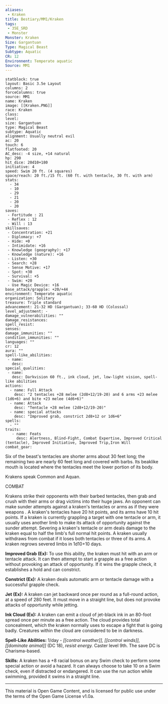 ```yaml
---
aliases:
 - Kraken
title: Bestiary/MM1/Kraken
tags: 
 - 35E_SRD
 - Monster
Monster: Kraken
Size: Gargantuan
Type: Magical Beast
Subtype: Aquatic
CR: 12
Environnent: Temperate aquatic
Source: MM1
---
```


```statblock
statblock: true
layout: Basic 3.5e Layout
columns: 2
forceColumns: true
source: MM1 
name: Kraken
image: [[Kraken.PNG]]
race: Kraken
class: 
level: 
size: Gargantuan
type: Magical Beast
subtype: Aquatic
alignment: Usually neutral evil
ac: 20
touch: 6
flatfooted: 20
AC_desc: -4 size, +14 natural
hp: 290
hit_dice: 20d10+180
initiative: 4
speed: Swim 20 ft. (4 squares)
space/reach: 20 ft./15 ft. (60 ft. with tentacle, 30 ft. with arm)
stats:
  - 34
  - 10
  - 29
  - 21
  - 20
  - 20
saves:
 - Fortitude : 21
 - Reflex : 12
 - Will : 13
skillsaves:
 - Concentration: +21
 - Diplomacy: +7
 - Hide: +0
 - Intimidate: +16
 - Knowledge (geography): +17
 - Knowledge (nature): +16
 - Listen: +30
 - Search: +28
 - Sense Motive: +17
 - Spot: +30
 - Survival: +5
 - Swim: +20
 - Use Magic Device: +16
base_attack/grapple: +20/+44
environment: Temperate aquatic
organization: Solitary
treasure: Triple standard
advancement: 21-32 HD (Gargantuan); 33-60 HD (Colossal)
level_adjustment: -
damage_vulnerabilities: ""
damage_resistances: 
spell_resist: 
senses: 
damage_immunities: ""
condition_immunities: ""
languages: ""
cr: 12
aura: ""
spell-like_abilities:
 - name: 
   desc: 
special_qualities:
 - name:
   desc: Darkvision 60 ft., ink cloud, jet, low-light vision, spell-like abilities
actions:
  - name: Full Attack
    desc: "2 tentacles +28 melee (2d8+12/19-20) and 6 arms +23 melee (1d6+6) and bite +23 melee (4d6+6)"
  - name: Attack
    desc: "Tentacle +28 melee (2d8+12/19-20)"
  - name: special attacks
    desc: "Improved grab, constrict 2d8+12 or 1d6+6"
spells:
  - ""
traits:
   - name: Feats
     desc: Alertness, Blind-Fight, Combat Expertise, Improved Critical (tentacle), Improved Initiative, Improved Trip,Iron Will
combat_gear:  
```


Six of the beast's tentacles are shorter arms about 30 feet long; the remaining two are nearly 60 feet long and covered with barbs. Its beaklike mouth is located where the tentacles meet the lower portion of its body.

Krakens speak Common and Aquan.

COMBAT

Krakens strike their opponents with their barbed tentacles, then grab and crush with their arms or drag victims into their huge jaws. An opponent can make sunder attempts against a kraken's tentacles or arms as if they were weapons *.* A kraken's tentacles have 20 hit points, and its arms have 10 hit points. If a kraken is currently grappling a target with one tentacle or arm, it usually uses another limb to make its attack of opportunity against the sunder attempt. Severing a kraken's tentacle or arm deals damage to the kraken equal to half the limb's full normal hit points. A kraken usually withdraws from combat if it loses both tentacles or three of its arms. A kraken regrows severed limbs in 1d10+10 days.


**Improved Grab (Ex):** To use this ability, the kraken must hit with an arm or tentacle attack. It can then attempt to start a grapple as a free action without provoking an attack of opportunity. If it wins the grapple check, it establishes a hold and can constrict.


**Constrict (Ex):** A kraken deals automatic arm or tentacle damage with a successful grapple check.


**Jet (Ex):** A kraken can jet backward once per round as a full-round action, at a speed of 280 feet. It must move in a straight line, but does not provoke attacks of opportunity while jetting.


**Ink Cloud (Ex):** A kraken can emit a cloud of jet-black ink in an 80-foot spread once per minute as a free action. The cloud provides total concealment, which the kraken normally uses to escape a fight that is going badly. Creatures within the cloud are considered to be in darkness.


**Spell-Like Abilities:** 1/day - *[[control weather]], [[control winds]], [[dominate animal]]* (DC 18), *resist energy.* Caster level 9th. The save DC is Charisma-based.


**Skills:** A kraken has a +8 racial bonus on any Swim check to perform some special action or avoid a hazard. It can always choose to take 10 on a Swim check, even if distracted or endangered. It can use the run action while swimming, provided it swims in a straight line.

---

This material is Open Game Content, and is licensed for public use under the terms of the Open Game License v1.0a.
